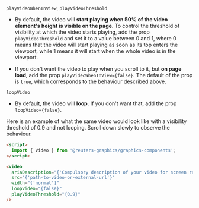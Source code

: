 `playVideoWhenInView`, `playVideoThreshold`

- By default, the video will **start playing when 50% of the video element's height is visible on the page**.
  To control the threshold of visibility at which the video starts playing, add the prop `playVideoThreshold` and set it to a value between 0 and 1,
  where 0 means that the video will start playing as soon as its top enters the viewport, while 1 means it will start when the whole video is in the viewport.

- If you don't want the video to play when you scroll to it, but **on page load**, add the prop `playVideoWhenInView={false}`. The default of the prop is `true`,
  which corresponds to the behaviour described above.

`loopVideo`

- By default, the video will **loop**. If you don't want that, add the prop `loopVideo={false}`.

Here is an example of what the same video would look like with a visibility threshold of 0.9 and not looping. Scroll down slowly to observe the behaviour.

```html
<script>
  import { Video } from '@reuters-graphics/graphics-components';
</script>

<video
  ariaDescription="{'Compulsory description of your video for screen readers.'}"
  src="{'path-to-video-or-external-url'}"
  width="{'normal'}"
  loopVideo="{false}"
  playVideoThreshold="{0.9}"
/>
```
